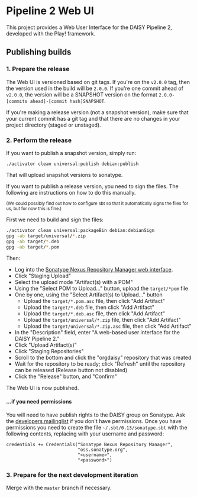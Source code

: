 <!-- [![Build Status](https://travis-ci.org/daisy/pipeline-webui.png?branch=master)](https://travis-ci.org/daisy/pipeline-webui) -->

# Pipeline 2 Web UI

This project provides a Web User Interface for the DAISY Pipeline 2, developed with the Play! framework.

## Publishing builds

### 1. Prepare the release

The Web UI is versioned based on git tags. If you're on the `v2.0.0` tag,
then the version used in the build will be `2.0.0`. If you're one commit
ahead of `v2.0.0`, the version will be a SNAPSHOT version on the format
`2.0.0-[commits ahead]-[commit hash]SNAPSHOT`.

If you're making a release version (not a snapshot version),
make sure that your current commit has a git tag and that
there are no changes in your project directory (staged or unstaged).

### 2. Perform the release

If you want to publish a snapshot version, simply run:

```
./activator clean universal:publish debian:publish
```

That will upload snapshot versions to sonatype.

If you want to publish a release version, you need to sign the files.
The following are instructions on how to do this manually.

<small>(We could possibly find out how to configure sbt so that it
automatically signs the files for us, but for now this is fine.)</small>

First we need to build and sign the files:

```bash
./activator clean universal:packageBin debian:debianSign
gpg -ab target/universal/*.zip
gpg -ab target/*.deb
gpg -ab target/*.pom
```

Then:

- Log into the [Sonatype Nexus Repository Manager web interface](https://oss.sonatype.org/#stagingRepositories).
- Click "Staging Upload"
- Select the upload mode "Artifact(s) with a POM"
- Using the "Select POM to Upload..." button, upload the `target/*pom` file
- One by one, using the "Select Artifact(s) to Upload..." button
  - Upload the `target/*.pom.asc` file, then click "Add Artifact"
  - Upload the `target/*.deb` file, then click "Add Artifact"
  - Upload the `target/*.deb.asc` file, then click "Add Artifact"
  - Upload the `target/universal/*.zip` file, then click "Add Artifact"
  - Upload the `target/universal/*.zip.asc` file, then click "Add Artifact"
- In the "Description" field, enter "A web-based user interface for the DAISY Pipeline 2."
- Click "Upload Artifact(s)"
- Click "Staging Repositories"
- Scroll to the bottom and click the "orgdaisy" repository that was created
- Wait for the repository to be ready; click "Refresh" until the repository can be released (Release button not disabled)
- Click the "Release" button, and "Confirm"

The Web UI is now published.

#### ...if you need permissions

You will need to have publish rights to the DAISY group on Sonatype.
Ask the [developers mailinglist](https://groups.google.com/forum/#!forum/daisy-pipeline-dev) if you don't have permissions.
Once you have permissions you need to create the file `~/.sbt/0.13/sonatype.sbt` with the following contents,
replacing with your username and password:

```
credentials += Credentials("Sonatype Nexus Repository Manager",
                           "oss.sonatype.org",
                           "<username>",
                           "<password>")
```

### 3. Prepare for the next development iteration

Merge with the `master` branch if necessary.

